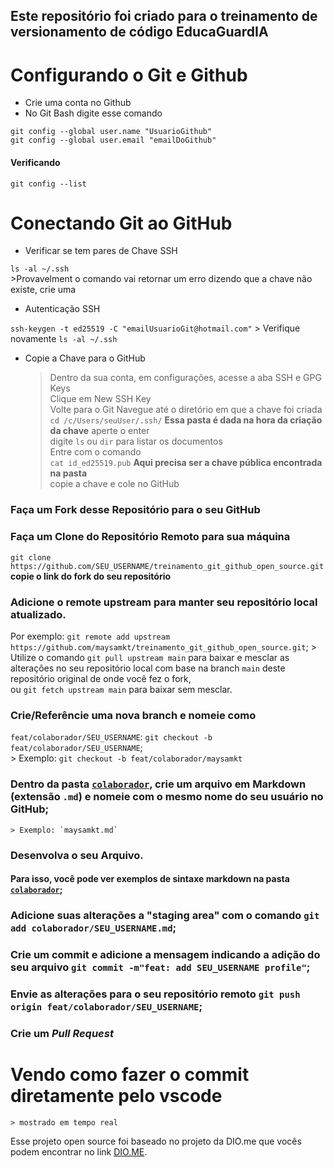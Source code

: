 ## Este repositório foi criado para o treinamento de versionamento de código EducaGuardIA

# Configurando o Git e Github

* Crie uma conta no Github
* No Git Bash digite esse comando

`git config --global user.name "UsuarioGithub"` <br>
`git config --global user.email "emailDoGithub"`

#### Verificando

`git config --list`

# Conectando Git ao GitHub

* Verificar se tem pares de Chave SSH

`ls -al ~/.ssh` <br>
    >Provavelment o comando vai retornar um erro dizendo que a chave não existe, crie uma

*  Autenticação SSH

`ssh-keygen -t ed25519 -C "emailUsuarioGit@hotmail.com"`
    > Verifique novamente 
    `ls -al ~/.ssh`

* Copie a Chave para o GitHub

    > Dentro da sua conta, em configurações, acesse a aba SSH e GPG Keys <br>
    > Clique em New SSH Key <br>
    > Volte para o Git Navegue até o diretório em que a chave foi criada <br>
`cd /c/Users/seuUser/.ssh/` **Essa pasta é dada na hora da criação da chave** aperte o enter <br>
    > digite `ls` ou `dir` para listar os documentos <br>
    > Entre com o comando <br>
`cat id_ed25519.pub` **Aqui precisa ser a chave pública encontrada na pasta** <br>
    > copie a chave e cole no GitHub

### Faça um Fork desse Repositório para o seu GitHub
### Faça um Clone do Repositório Remoto para sua máquina

`git clone https://github.com/SEU_USERNAME/treinamento_git_github_open_source.git` **copie o link do fork do seu repositório**

### Adicione o remote upstream para manter seu repositório local atualizado. 
Por exemplo: `git remote add upstream https://github.com/maysamkt/treinamento_git_github_open_source.git`;
    > Utilize o comando `git pull upstream main` para baixar e mesclar as alterações no seu repositório local com base na branch `main` deste repositório original de onde você fez o fork, <br> ou `git fetch upstream main` para baixar sem mesclar. 

### Crie/Referêncie uma nova **branch** e nomeie como 
`feat/colaborador/SEU_USERNAME`: `git checkout -b feat/colaborador/SEU_USERNAME`; <br>
    > Exemplo: `git checkout -b feat/colaborador/maysamkt`

### Dentro da pasta [`colaborador`](https://github.com/Maysamkt/treinamento_git_github_open_source/blob/main/colaborador/), crie um arquivo em Markdown (extensão `.md`) e nomeie com o mesmo nome do seu usuário no GitHub;
    > Exemplo: `maysamkt.md` 

###  Desenvolva o seu Arquivo. 
#### Para isso, você pode ver exemplos de sintaxe markdown na pasta [`colaborador`](https://github.com/Maysamkt/treinamento_git_github_open_source/blob/main/colaborador/);

### Adicione suas alterações a "staging area" com o comando `git add colaborador/SEU_USERNAME.md`;
### Crie um commit e adicione a mensagem indicando a adição do seu arquivo `git commit -m"feat: add SEU_USERNAME profile"`;
### Envie as alterações para o seu repositório remoto `git push origin feat/colaborador/SEU_USERNAME`;
### Crie um *Pull Request*

# Vendo como fazer o commit diretamente pelo vscode
    > mostrado em tempo real

Esse projeto open source foi baseado no projeto da DIO.me que vocês podem encontrar no link [DIO.ME](https://github.com/digitalinnovationone/dio-lab-open-source.git).


